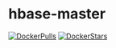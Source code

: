 # hbase-master

[![DockerPulls](https://img.shields.io/docker/pulls/honomoa/hbase-master.svg)](https://registry.hub.docker.com/u/honomoa/hbase-master/)
[![DockerStars](https://img.shields.io/docker/stars/honomoa/hbase-master.svg)](https://registry.hub.docker.com/u/honomoa/hbase-master/)
